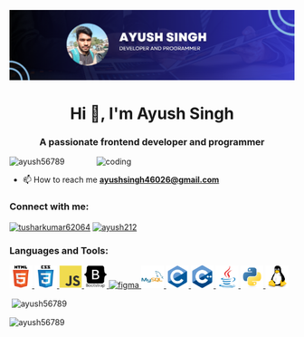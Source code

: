 ![logo](https://github.com/AYUSH56789/AYUSH56789/blob/main/GITBANNER.png)
<h1 align="center">Hi 👋, I'm Ayush Singh</h1>
<h3 align="center">A passionate frontend developer and programmer</h3>
<img src="https://media2.giphy.com/media/wLNuW1tCKRiPmDV5Y4/giphy.gif?cid=ecf05e47lgdym7zuyka0ortceskigyouppr6ehtbqsn6d5qt&ep=v1_gifs_related&rid=giphy.gif&ct=g" alt="coding" width="350" align="right">

<p align="left"> <img src="https://komarev.com/ghpvc/?username=ayush56789&label=Profile%20views&color=0e75b6&style=flat"
        alt="ayush56789" /> </p>

- 📫 How to reach me **ayushsingh46026@gmail.com**

<h3 align="left">Connect with me:</h3>
<p align="left">
<a href="https://www.hackerrank.com/tusharkumar62064" target="blank"><img align="center" 
src="https://raw.githubusercontent.com/rahuldkjain/github-profile-readme-generator/master/src/
images/icons/Social/hackerrank.svg" alt="tusharkumar62064" height="30" width="40" /></a>
<a href="https://www.leetcode.com/ayush212" target="blank"><img align="center" src="https://
raw.githubusercontent.com/rahuldkjain/github-profile-readme-generator/master/src/images/icons/
Social/leet-code.svg" alt="ayush212" height="30" width="40" /></a>
</p>
<h3 align="left">Languages and Tools:</h3>
<p align="left"> <a href="https://www.w3.org/html/" target="_blank" rel="noreferrer"> <img
            src="https://raw.githubusercontent.com/devicons/devicon/master/icons/html5/html5-original-wordmark.svg"
            alt="html5" width="40" height="40" /> </a>
    <a href="https://www.w3schools.com/css/" target="_blank" rel="noreferrer"> <img
            src="https://raw.githubusercontent.com/devicons/devicon/master/icons/css3/css3-original-wordmark.svg"
            alt="css3" width="40" height="40" /> </a>
    <a href="https://developer.mozilla.org/en-US/docs/Web/JavaScript" target="_blank" rel="noreferrer"> <img
            src="https://raw.githubusercontent.com/devicons/devicon/master/icons/javascript/javascript-original.svg"
            alt="javascript" width="40" height="40" /> </a>
    <a href="https://getbootstrap.com" target="_blank" rel="noreferrer"> <img
            src="https://raw.githubusercontent.com/devicons/devicon/master/icons/bootstrap/bootstrap-plain-wordmark.svg"
            alt="bootstrap" width="40" height="40" /> </a>
    <a href="https://www.figma.com/" target="_blank" rel="noreferrer">
        <img src="https://www.vectorlogo.zone/logos/figma/figma-icon.svg" alt="figma" width="40" height="40" /> </a>
    <a href="https://www.mysql.com/" target="_blank" rel="noreferrer"> <img
            src="https://raw.githubusercontent.com/devicons/devicon/master/icons/mysql/mysql-original-wordmark.svg"
            alt="mysql" width="40" height="40" /> </a>
    <a href="https://www.cprogramming.com/" target="_blank" rel="noreferrer"> <img
            src="https://raw.githubusercontent.com/devicons/devicon/master/icons/c/c-original.svg" alt="c" width="40"
            height="40" /> </a>
    <a href="https://www.w3schools.com/cpp/" target="_blank" rel="noreferrer"> <img
            src="https://raw.githubusercontent.com/devicons/devicon/master/icons/cplusplus/cplusplus-original.svg"
            alt="cplusplus" width="40" height="40" /> </a>
    <a href="https://www.java.com" target="_blank" rel="noreferrer">
        <img src="https://raw.githubusercontent.com/devicons/devicon/master/icons/java/java-original.svg" alt="java"
            width="40" height="40" /> </a>
    <a href="https://www.python.org" target="_blank" rel="noreferrer"> <img
            src="https://raw.githubusercontent.com/devicons/devicon/master/icons/python/python-original.svg"
            alt="python" width="40" height="40" /> </a>
    <a href="https://www.linux.org/" target="_blank" rel="noreferrer"> <img
            src="https://raw.githubusercontent.com/devicons/devicon/master/icons/linux/linux-original.svg" alt="linux"
            width="40" height="40" /> </a>
</p>

<p>&nbsp;<img align="center"
        src="https://github-readme-stats.vercel.app/api?username=ayush56789&show_icons=true&locale=en"
        alt="ayush56789" /></p>

<p><img align="center" src="https://github-readme-streak-stats.herokuapp.com/?user=ayush56789&" alt="ayush56789" /></p>
